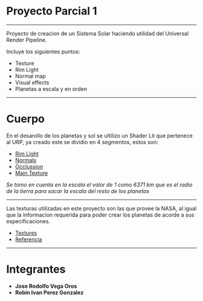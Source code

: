 # Proyecto Parcial 1

___

Proyecto de creacion de un Sistema Solar haciendo utilidad del Universal Render Pipeline.

Incluye los siguientes puntos:
- Texture
- Rim Light
- Normal map
- Visual effects
- Planetas a escala y en orden
___

# Cuerpo

En el desarollo de los planetas y sol se ultilizo un Shader Lit que pertenece al URP, ya creado este se dividio en 4 segmentos, estos son:
- [Rim Light](https://ibb.co/7jPRskg)
- [Normals](https://ibb.co/0Y6Yp2q)
- [Occlussion](https://ibb.co/GWZnxFX)
- [Main Texture](https://ibb.co/n3yXYGK)

*Se tomo en cuenta en la escala el valor de 1 como 6371 km que es el radio de la tierra para sacar la escala del resto de los planetas*

___
Las texturas utilizadas en este proyecto son las que provee la NASA, al igual que la informacion requerida para poder crear los planetas de acorde a sus especificaciones. 
- [Textures](https://www.solarsystemscope.com/textures/)
- [Referencia](https://solarsystem.nasa.gov/resources/686/solar-system-sizes/#:~:text=Planet%20Sizes&text=Outward%20from%20the%20Sun%2C%20the,by%20the%20dwarf%20planet%20Pluto.)
___
# Integrantes

- **Jose Rodolfo Vega Oros**
- **Robin Ivan Perez Gonzalez**

 







